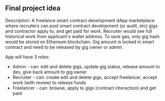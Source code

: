 ## Final project idea

Description: A freelance smart contract development dApp marketplace where recruiters can post smart contract development (or audit, etc) gigs and contractor apply to, and get paid for work.
Recruiter would see full historical work from applicant's wallet address.
To save gas, only gig hash would be stored on Ethereum blockchain.
Gig amount is locked in smart contract and need to be released by gig owner or admin.

App will have 3 roles:

- Admin - can: edit and delete gigs, update gig status, release amount to dev, give back amount to gig owner
- Recruiter - can: create edit and delete gigs, accept freelancer, accept work (with review) to release funds
- Freelancer - can: browse, apply to gigs (contract interaction) and get paid
